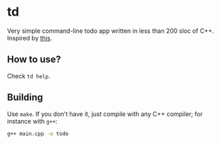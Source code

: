 # td

Very simple command-line todo app written in less than 200 sloc of C++. Inspired 
by [this](https://github.com/sioodmy/todo).

## How to use?

Check `td help`.

## Building

Use `make`. If you don't have it, just compile with any C++ compiler; for instance
with `g++`:

```bash
g++ main.cpp -o todo
```

